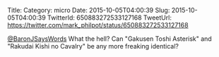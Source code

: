 Title: 
Category: micro
Date: 2015-10-05T04:00:39
Slug: 2015-10-05T04:00:39
TwitterId: 650883272533127168
TweetUrl: https://twitter.com/mark_philpot/status/650883272533127168

[@BaronJSaysWords](https://twitter.com/BaronJSaysWords) What the hell? Can "Gakusen Toshi Asterisk" and "Rakudai Kishi no Cavalry" be any more freaking identical?